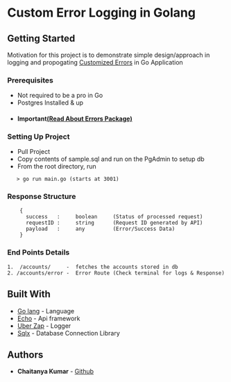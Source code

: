 # Custom Error Logging in Golang

## Getting Started
Motivation for this project is to demonstrate simple design/approach in logging and propogating [Customized Errors](https://github.com/chaitanya-apty/Go-logger-Implementation/blob/master/Errors.md#handling-errors-gracefully) in Go Application

### Prerequisites
 - Not required to be a pro in Go
 - Postgres Installed & up
 - #### Important[(Read About Errors Package)](Errors.md)

### Setting Up Project
-   Pull Project
-   Copy contents of sample.sql and run on the PgAdmin to setup db
-   From the root directory, run
```
   > go run main.go (starts at 3001)
``` 
### Response Structure
```
    {
      success   :     boolean     (Status of processed request)
      requestID :     string      (Request ID generated by API)
      payload   :     any         (Error/Success Data)
    }
```
### End Points Details
```
1.  /accounts/     -  fetches the accounts stored in db
2. /accounts/error -  Error Route (Check terminal for logs & Response)
```

## Built With

* [Go lang](http://golang.org/) - Language
* [Echo](https://echo.labstack.com/) - Api framework
* [Uber Zap](https://github.com/uber-go/zap) - Logger
* [Sqlx](https://github.com/uber-go/zap) - Database Connection Library 

## Authors
* **Chaitanya Kumar**  - [Github](https://github.com/chaitanya-apty)
